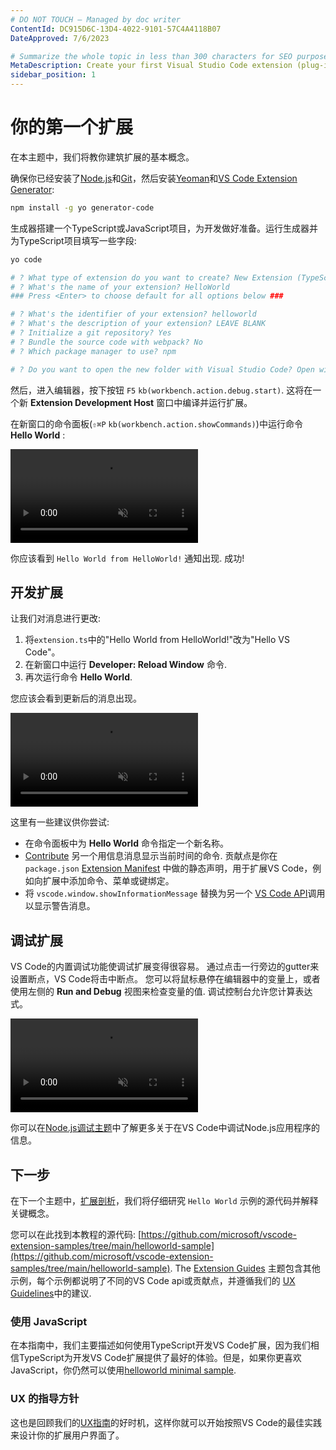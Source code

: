 ```yaml
---
# DO NOT TOUCH — Managed by doc writer
ContentId: DC915D6C-13D4-4022-9101-57C4A4118B07
DateApproved: 7/6/2023

# Summarize the whole topic in less than 300 characters for SEO purpose
MetaDescription: Create your first Visual Studio Code extension (plug-in) with a simple Hello World example.
sidebar_position: 1
---
```


# 你的第一个扩展

在本主题中，我们将教你建筑扩展的基本概念。

确保你已经安装了[Node.js](https://nodejs.org)和[Git](https://git-scm.com/)，然后安装[Yeoman](https://yeoman.io/)和[VS Code Extension Generator](https://www.npmjs.com/package/generator-code):

```bash
npm install -g yo generator-code
```

生成器搭建一个TypeScript或JavaScript项目，为开发做好准备。运行生成器并为TypeScript项目填写一些字段:

```bash
yo code

# ? What type of extension do you want to create? New Extension (TypeScript)
# ? What's the name of your extension? HelloWorld
### Press <Enter> to choose default for all options below ###

# ? What's the identifier of your extension? helloworld
# ? What's the description of your extension? LEAVE BLANK
# ? Initialize a git repository? Yes
# ? Bundle the source code with webpack? No
# ? Which package manager to use? npm

# ? Do you want to open the new folder with Visual Studio Code? Open with `code`

```

然后，进入编辑器，按下按钮 `F5` `kb(workbench.action.debug.start)`.
这将在一个新 **Extension Development Host** 窗口中编译并运行扩展。

在新窗口的命令面板(`⇧⌘P` `kb(workbench.action.showCommands)`)中运行命令 **Hello World** :

<video loop muted playsinline controls title="Launch your first VS Code extension video">
  <source src="/api/get-started/images/launch.mp4" type="video/mp4" />
</video>

你应该看到 `Hello World from HelloWorld!` 通知出现. 成功!

## 开发扩展

让我们对消息进行更改:

1. 将`extension.ts`中的"Hello World from HelloWorld!"改为"Hello VS Code"。
2. 在新窗口中运行 **Developer: Reload Window** 命令.
3. 再次运行命令 **Hello World**.

您应该会看到更新后的消息出现。

<video loop muted playsinline controls title="Reload VS Code extension video">
  <source src="/api/get-started/images/reload.mp4" type="video/mp4" />
</video>

这里有一些建议供你尝试:

- 在命令面板中为 **Hello World** 命令指定一个新名称。
- [Contribute](/api/references/contribution-points) 另一个用信息消息显示当前时间的命令. 贡献点是你在 `package.json` [Extension Manifest](/api/references/extension-manifest) 中做的静态声明，用于扩展VS Code，例如向扩展中添加命令、菜单或键绑定。
- 将 `vscode.window.showInformationMessage` 替换为另一个 [VS Code API](/api/references/vscode-api)调用以显示警告消息。

## 调试扩展

VS Code的内置调试功能使调试扩展变得很容易。
通过点击一行旁边的gutter来设置断点，VS Code将击中断点。
您可以将鼠标悬停在编辑器中的变量上，或者使用左侧的 **Run and Debug** 视图来检查变量的值.
调试控制台允许您计算表达式。

<video loop muted playsinline controls title="Debug VS Code extension video">
  <source src="/api/get-started/images/debug.mp4" type="video/mp4" />
</video>

你可以在[Node.js调试主题](/docs/nodejs/nodejs-debugging)中了解更多关于在VS Code中调试Node.js应用程序的信息。

## 下一步

在下一个主题中，[扩展剖析](/api/get-started/extension-anatomy)，我们将仔细研究 `Hello World` 示例的源代码并解释关键概念。

您可以在此找到本教程的源代码: [https://github.com/microsoft/vscode-extension-samples/tree/main/helloworld-sample](https://github.com/microsoft/vscode-extension-samples/tree/main/helloworld-sample).
The [Extension Guides](/api/extension-guides/overview) 主题包含其他示例，每个示例都说明了不同的VS Code api或贡献点，并遵循我们的 [UX Guidelines](/api/ux-guidelines/overview)中的建议.

### 使用 JavaScript

在本指南中，我们主要描述如何使用TypeScript开发VS Code扩展，因为我们相信TypeScript为开发VS Code扩展提供了最好的体验。但是，如果你更喜欢JavaScript，你仍然可以使用[helloworld minimal sample](https://github.com/microsoft/vscode-extension-samples/tree/main/helloworld-minimal-sample).

### UX 的指导方针

这也是回顾我们的[UX指南](/api/ux-guidelines/overview)的好时机，这样你就可以开始按照VS Code的最佳实践来设计你的扩展用户界面了。
